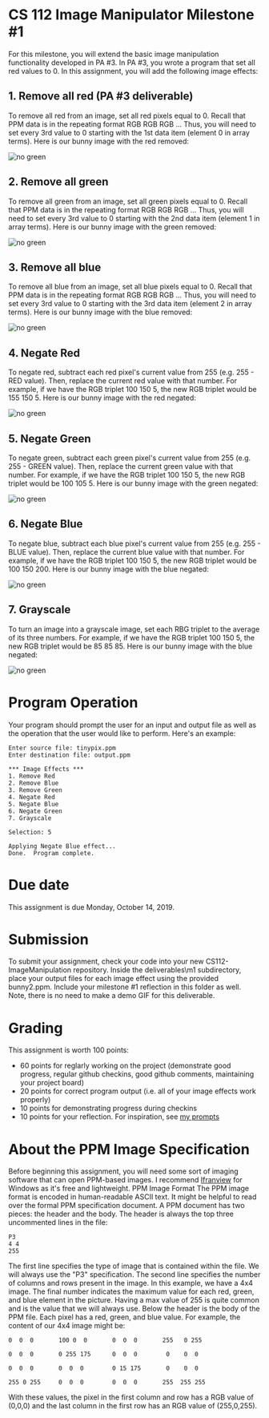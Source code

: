 # CS 112 Image Manipulator Milestone #1
For this milestone, you will extend the basic image manipulation functionality developed in PA #3.  In PA #3, you wrote a program that set all red values to 0.  In this assignment, you will add the following image effects:

## 1. Remove all red (PA #3 deliverable)
To remove all red from an image, set all red pixels equal to 0.  Recall that PPM data is in the repeating format RGB RGB RGB ...
Thus, you will need to set every 3rd value to 0 starting with the 1st data item (element 0 in array terms).  Here is our bunny image with the red removed:

![no green](bunny_remove_red.png)  

## 2. Remove all green
To remove all green from an image, set all green pixels equal to 0.  Recall that PPM data is in the repeating format RGB RGB RGB ...
Thus, you will need to set every 3rd value to 0 starting with the 2nd data item (element 1 in array terms).  Here is our bunny image with the green removed:

![no green](bunny_remove_green.png)  

## 3. Remove all blue
To remove all blue from an image, set all blue pixels equal to 0.  Recall that PPM data is in the repeating format RGB RGB RGB ...
Thus, you will need to set every 3rd value to 0 starting with the 3rd data item (element 2 in array terms).  Here is our bunny image with the blue removed:

![no green](bunny_remove_blue.png)  

## 4. Negate Red
To negate red, subtract each red pixel's current value from 255 (e.g. 255 - RED value).  Then, replace the current red value with that number.  For example, if we have the RGB triplet 100 150 5, the new RGB triplet would be 155 150 5.  Here is our bunny image with the red negated:

![no green](bunny_negate_red.png)  

## 5. Negate Green
To negate green, subtract each green pixel's current value from 255 (e.g. 255 - GREEN value).  Then, replace the current green value with that number.  For example, if we have the RGB triplet 100 150 5, the new RGB triplet would be 100 105 5.  Here is our bunny image with the green negated:

![no green](bunny_negate_green.png)  

## 6. Negate Blue
To negate blue, subtract each blue pixel's current value from 255 (e.g. 255 - BLUE value).  Then, replace the current blue value with that number.  For example, if we have the RGB triplet 100 150 5, the new RGB triplet would be 100 150 200.  Here is our bunny image with the blue negated:

![no green](bunny_negate_blue.png)  

## 7. Grayscale
To turn an image into a grayscale image, set each RBG triplet to the average of its three numbers.  For example, if we have the RGB triplet 100 150 5, the new RGB triplet would be 85 85 85.  Here is our bunny image with the blue negated:

![no green](bunny_grayscale.png)

# Program Operation
Your program should prompt the user for an input and output file as well as the operation that the user would like to perform.  Here's an example:

```
Enter source file: tinypix.ppm
Enter destination file: output.ppm

*** Image Effects ***
1. Remove Red
2. Remove Blue
3. Remove Green
4. Negate Red
5. Negate Blue
6. Negate Green
7. Grayscale

Selection: 5

Applying Negate Blue effect...
Done.  Program complete.
```

# Due date
This assignment is due Monday, October 14, 2019. 

# Submission
To submit your assignment, check your code into your new CS112-ImageManipulation repository.  Inside the deliverables\m1 subdirectory, place your output files for each image effect using the provided bunny2.ppm.  Include your milestone #1 reflection in this folder as well.  Note, there is no need to make a demo GIF for this deliverable.

# Grading
This assignment is worth 100 points:
* 60 points for reglarly working on the project (demonstrate good progress, regular github checkins, good github comments, maintaining your project board)
* 20 points for correct program output (i.e. all of your image effects work properly)
* 10 points for demonstrating progress during checkins 
* 10 points for your reflection.  For inspiration, see [my prompts](../../docs/sample_reflection.md) 

# About the PPM Image Specification
Before beginning this assignment, you will need some sort of imaging software that can open PPM-based images.  I recommend  [Ifranview](https://www.irfanview.info/files/iview453_x64.zip) for Windows as it's free and lightweight.
PPM Image Format
The PPM image format is encoded in human-readable ASCII text.  It might be helpful to read over the formal PPM specification document. A PPM document has two pieces: the header and the body.  The header is always the top three uncommented lines in the file:
```
P3
4 4
255
```
The first line specifies the type of image that is contained within the file.  We will always use the "P3" specification.  The second line specifies the number of columns and rows present in the image.  In this example, we have a 4x4 image.  The final number indicates the maximum value for each red, green, and blue element in the picture.  Having a max value of 255 is quite common and is the value that we will always use.  Below the header is the body of the PPM file.  Each pixel has a red, green, and blue value.  For example, the content of our 4x4 image might be:
```
0  0  0       100 0  0       0  0  0       255   0 255

0  0  0       0 255 175      0  0  0        0    0  0

0  0  0       0  0  0        0 15 175       0    0  0

255 0 255     0  0  0        0  0  0       255  255 255
```
With these values, the pixel in the first column and row has a RGB value of (0,0,0) and the last column in the first row has an RGB value of (255,0,255). 




